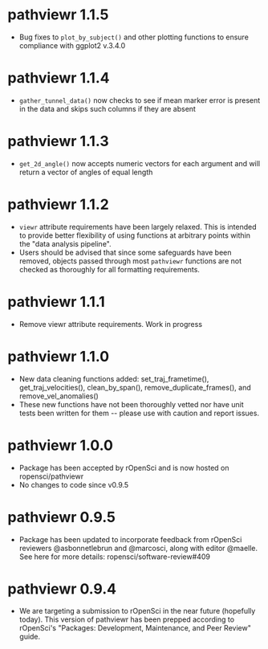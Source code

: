 # pathviewr 1.1.5
* Bug fixes to `plot_by_subject()` and other plotting functions to ensure 
compliance with ggplot2 v.3.4.0

# pathviewr 1.1.4
* `gather_tunnel_data()` now checks to see if mean marker error is present in
the data and skips such columns if they are absent

# pathviewr 1.1.3
* `get_2d_angle()` now accepts numeric vectors for each argument and will 
return a vector of angles of equal length

# pathviewr 1.1.2
* `viewr` attribute requirements have been largely relaxed. This is intended
to provide better flexibility of using functions at arbitrary points within the
"data analysis pipeline". 
* Users should be advised that since some safeguards have been removed, objects
passed through most `pathviewr` functions are not checked as thoroughly for all
formatting requirements.

# pathviewr 1.1.1
* Remove viewr attribute requirements. Work in progress

# pathviewr 1.1.0
* New data cleaning functions added: set_traj_frametime(),
get_traj_velocities(), clean_by_span(), remove_duplicate_frames(), and
remove_vel_anomalies()
* These new functions have not been thoroughly vetted nor have unit tests
been written for them -- please use with caution and report issues.

# pathviewr 1.0.0
* Package has been accepted by rOpenSci and is now hosted on ropensci/pathviewr
* No changes to code since v0.9.5

# pathviewr 0.9.5
* Package has been updated to incorporate feedback from rOpenSci reviewers
@asbonnetlebrun and @marcosci, along with editor @maelle. See here for more
details: ropensci/software-review#409

# pathviewr 0.9.4
* We are targeting a submission to rOpenSci in the near future (hopefully
today). This version of pathviewr has been prepped according to rOpenSci's
"Packages: Development, Maintenance, and Peer Review" guide.
